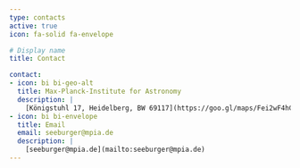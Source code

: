 ```yaml
---
type: contacts
active: true
icon: fa-solid fa-envelope

# Display name
title: Contact

contact:
- icon: bi bi-geo-alt
  title: Max-Planck-Institute for Astronomy
  description: |
    [Königstuhl 17, Heidelberg, BW 69117](https://goo.gl/maps/Fei2wF4hCszwcjVU6)
- icon: bi bi-envelope
  title: Email
  email: seeburger@mpia.de
  description: |
    [seeburger@mpia.de](mailto:seeburger@mpia.de)
---
```

